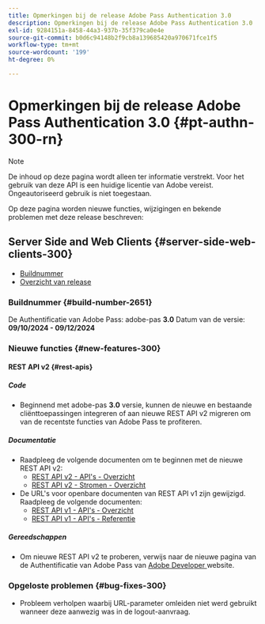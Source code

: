 ```yaml
---
title: Opmerkingen bij de release Adobe Pass Authentication 3.0
description: Opmerkingen bij de release Adobe Pass Authentication 3.0
exl-id: 9284151a-8458-44a3-937b-35f379ca0e4e
source-git-commit: b0d6c94148b2f9cb8a139685420a970671fce1f5
workflow-type: tm+mt
source-wordcount: '199'
ht-degree: 0%

---
```


# Opmerkingen bij de release Adobe Pass Authentication 3.0 {#pt-authn-300-rn}

>[!NOTE]
>
>De inhoud op deze pagina wordt alleen ter informatie verstrekt. Voor het gebruik van deze API is een huidige licentie van Adobe vereist. Ongeautoriseerd gebruik is niet toegestaan.

Op deze pagina worden nieuwe functies, wijzigingen en bekende problemen met deze release beschreven:

## Server Side and Web Clients {#server-side-web-clients-300}

* [Buildnummer](#build-number-300)
* [Overzicht van release](#release-overview-300)

### Buildnummer {#build-number-2651}

De Authentificatie van Adobe Pass: adobe-pas **3.0**
Datum van de versie: **09/10/2024 - 09/12/2024**

### Nieuwe functies {#new-features-300}

#### REST API v2 {#rest-apis}

##### Code

* Beginnend met adobe-pas **3.0** versie, kunnen de nieuwe en bestaande cliënttoepassingen integreren of aan nieuwe REST API v2 migreren om van de recentste functies van Adobe Pass te profiteren.

##### Documentatie

* Raadpleeg de volgende documenten om te beginnen met de nieuwe REST API v2:
   * [REST API v2 - API&#39;s - Overzicht](../integration-guide-programmers/rest-apis/rest-api-v2/apis/rest-api-v2-apis-overview.md)
   * [REST API v2 - Stromen - Overzicht](../integration-guide-programmers/rest-apis/rest-api-v2/flows/rest-api-v2-flows-overview.md)
* De URL&#39;s voor openbare documenten van REST API v1 zijn gewijzigd. Raadpleeg de volgende documenten:
   * [REST API v1 - API&#39;s - Overzicht](../integration-guide-programmers/legacy/rest-api-v1/rest-api-overview.md)
   * [REST API v1 - API&#39;s - Referentie](../integration-guide-programmers/legacy/rest-api-v1/rest-api-reference.md)

##### Gereedschappen

* Om nieuwe REST API v2 te proberen, verwijs naar de nieuwe pagina van de Authentificatie van Adobe Pass van [ Adobe Developer ](https://developer.adobe.com/adobe-pass) website.

### Opgeloste problemen {#bug-fixes-300}

* Probleem verholpen waarbij URL-parameter omleiden niet werd gebruikt wanneer deze aanwezig was in de logout-aanvraag.
